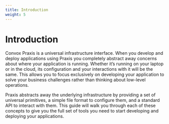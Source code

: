 ```yaml
---
title: Introduction
weight: 5
---
```


# Introduction

Convox Praxis is a universal infrastructure interface. When you develop and deploy applications using Praxis you completely abstract away concerns about where your application is running. Whether it’s running on your laptop or in the cloud, its configuration and your interactions with it will be the same. This allows you to focus exclusively on developing your application to solve your business challenges rather than thinking about low-level operations.

Praxis abstracts away the underlying infrastructure by providing a set of universal primitives, a simple file format to configure them, and a standard API to interact with them. This guide will walk you through each of these concepts to give you the full set of tools you need to start developing and deploying your applications.


